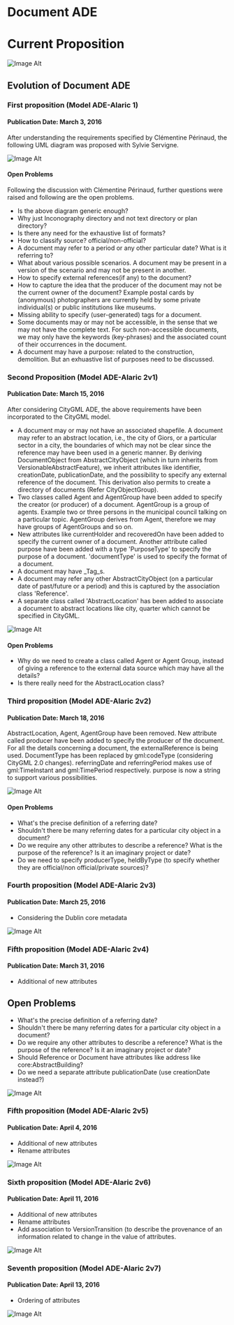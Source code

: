 # Document ADE

# Current Proposition

![Image Alt](evolution/DocumentADE-Alaric2v7.png)

## Evolution of Document ADE
### First proposition (Model ADE-Alaric 1)
#### Publication Date: March 3, 2016
After understanding the requirements specified by Clémentine Périnaud, the following UML diagram was proposed with Sylvie Servigne.

![Image Alt](evolution/DocumentADE-Alaric1.png)

#### Open Problems
Following the discussion with Clémentine Périnaud, further questions were raised and following are the open problems.
- Is the above diagram generic enough?
- Why just Inconography directory and not text directory or plan directory?
- Is there any need for the exhaustive list of formats?
- How to classify source? official/non-official?
- A document may refer to a period or any other particular date? What is it referring to?
- What about various possible scenarios. A document may be present in a version of the scenario and may not be present in another.
- How to specify external references(if any) to the document?
- How to capture the idea that the producer of the document may not be the current owner of the document? Example postal cards by (anonymous) photographers are currently held by some private individual(s) or public institutions like museums.
- Missing ability to specify (user-generated) tags for a document.
- Some documents may or may not be accessible, in the sense that we may not have the complete text. For such non-accessible documents, we may only have the keywords (key-phrases) and the associated count of their occurrences in the document.
- A document may have a purpose: related to the construction, demolition. But an exhuastive list of purposes need to be discussed.

### Second Proposition (Model ADE-Alaric 2v1)
#### Publication Date: March 15, 2016
After considering CityGML ADE, the above requirements have been incorporated to the CityGML model.
- A document may or may not have an associated shapefile.
A document may refer to an abstract location, i.e., the city of Giors, or a particular sector in a city, the boundaries of which may not be clear since the reference may have been used in a generic manner.
By deriving DocumentObject from AbstractCityObject (which in turn inherits from VersionableAbstractFeature), we inherit attributes like identifier, creationDate, publicationDate, and the possibility to specify any external reference of the document.
This derivation also permits to create a directory of documents (Refer CityObjectGroup).
- Two classes called Agent and AgentGroup have been added to specify the creator (or producer) of a document. AgentGroup is a group of agents. Example two or three persons in the municipal council talking on a particular topic. AgentGroup derives from Agent, therefore we may have groups of AgentGroups and so on.
- New attributes like currentHolder and recoveredOn have been added to specify the current owner of a document.
Another attribute called purpose have been added with a type 'PurposeType' to specify the purpose of a document.
'documentType' is used to specify the format of a document.
- A document may have _Tag_s.
- A document may refer any other AbstractCityObject (on a particular date of past/future or a period) and this is captured by the association class 'Reference'.
- A separate class called 'AbstractLocation' has been added to associate a document to abstract locations like city, quarter which cannot be specified in CityGML.


![Image Alt](evolution/DocumentADE-Alaric2v1.png)

#### Open Problems
- Why do we need to create a class called Agent or Agent Group, instead of giving a reference to the external data source which may have all the details?
- Is there really need for the AbstractLocation class? 

### Third proposition (Model ADE-Alaric 2v2)
#### Publication Date: March 18, 2016
AbstractLocation, Agent, AgentGroup have been removed.
New attribute called producer have been added to specify the producer of the document.
For all the details concerning a document, the externalReference is being used. 
DocumentType has been replaced by gml:codeType (considering CityGML 2.0 changes).
referringDate and referringPeriod makes use of gml:TimeInstant and gml:TimePeriod respectively.
purpose is now a string to support various possibilities.

![Image Alt](evolution/DocumentADE-Alaric2v2.png)

#### Open Problems
- What's the precise definition of a referring date?
- Shouldn't there be many referring dates for a particular city object in a document? 
- Do we require any other attributes to describe a reference? What is the purpose of the reference? Is it an imaginary project or date?
- Do we need to specify producerType, heldByType (to specify whether they are official/non official/private sources)?

### Fourth proposition (Model ADE-Alaric 2v3)
#### Publication Date: March 25, 2016
- Considering the Dublin core metadata

![Image Alt](evolution/DocumentADE-Alaric2v3.png)

### Fifth proposition (Model ADE-Alaric 2v4)
#### Publication Date: March 31, 2016
- Additional of new attributes

## Open Problems
- What's the precise definition of a referring date?
- Shouldn't there be many referring dates for a particular city object in a document? 
- Do we require any other attributes to describe a reference? What is the purpose of the reference? Is it an imaginary project or date?
- Should Reference or Document have attributes like address like core:AbstractBuilding?
- Do we need a separate attribute publicationDate (use creationDate instead?)


![Image Alt](evolution/DocumentADE-Alaric2v4.png)

### Fifth proposition (Model ADE-Alaric 2v5)
#### Publication Date: April 4, 2016
- Additional of new attributes
- Rename attributes

![Image Alt](evolution/DocumentADE-Alaric2v5.png)

### Sixth proposition (Model ADE-Alaric 2v6)
#### Publication Date: April 11, 2016
- Additional of new attributes
- Rename attributes
- Add association to VersionTransition (to describe the provenance of an information related to change in the value of attributes.

![Image Alt](evolution/DocumentADE-Alaric2v6.png)

### Seventh proposition (Model ADE-Alaric 2v7)
#### Publication Date: April 13, 2016
- Ordering of attributes

![Image Alt](evolution/DocumentADE-Alaric2v7.png)
